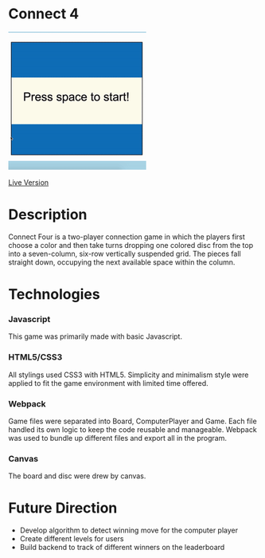 # Connect 4

![Index](./asset/images/connect4.gif)

[Live Version]( https://jiangtt18.github.io/connect-four/)


# Description

Connect Four is a two-player connection game in which the players first choose a color and then take turns dropping one colored disc from the top into a seven-column, six-row vertically suspended grid. The pieces fall straight down, occupying the next available space within the column.


# Technologies
### Javascript
This game was primarily made with basic Javascript.  

### HTML5/CSS3
All stylings used CSS3 with HTML5. Simplicity and minimalism style were
applied to fit the game environment with limited time offered.

### Webpack
Game files were separated into Board, ComputerPlayer and Game. Each file handled its own logic to keep the code reusable and manageable. Webpack was used to bundle up different files and export all in the program.

### Canvas
The board and disc were drew by canvas.

# Future Direction
* Develop algorithm to detect winning move for the computer player
* Create different levels for users
* Build backend to track of different winners on the leaderboard
